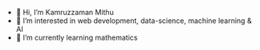 - 👋 Hi, I’m Kamruzzaman Mithu
- 👀 I’m interested in web development, data-science, machine learning & AI
- 🌱 I’m currently learning mathematics

